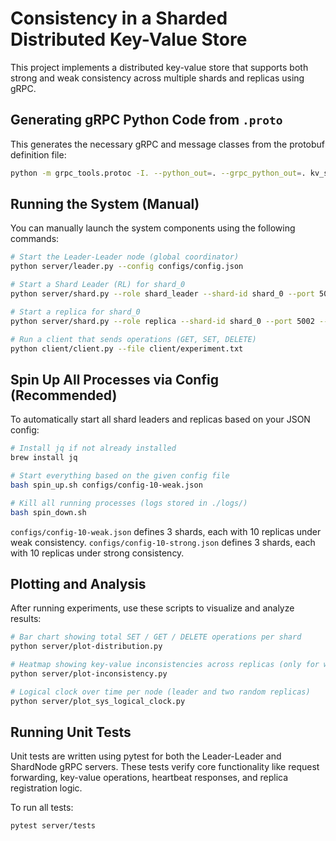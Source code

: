 # Consistency in a Sharded Distributed Key-Value Store

This project implements a distributed key-value store that supports both strong and weak consistency across multiple shards and replicas using gRPC.

## Generating gRPC Python Code from `.proto`

This generates the necessary gRPC and message classes from the protobuf definition file:

```bash
python -m grpc_tools.protoc -I. --python_out=. --grpc_python_out=. kv_store.proto
```

## Running the System (Manual)

You can manually launch the system components using the following commands:

```bash
# Start the Leader-Leader node (global coordinator)
python server/leader.py --config configs/config.json

# Start a Shard Leader (RL) for shard_0
python server/shard.py --role shard_leader --shard-id shard_0 --port 5001 --config configs/config.json

# Start a replica for shard_0
python server/shard.py --role replica --shard-id shard_0 --port 5002 --config configs/config.json

# Run a client that sends operations (GET, SET, DELETE)
python client/client.py --file client/experiment.txt
```

## Spin Up All Processes via Config (Recommended)

To automatically start all shard leaders and replicas based on your JSON config:

```bash
# Install jq if not already installed
brew install jq

# Start everything based on the given config file
bash spin_up.sh configs/config-10-weak.json

# Kill all running processes (logs stored in ./logs/)
bash spin_down.sh
```

`configs/config-10-weak.json` defines 3 shards, each with 10 replicas under weak consistency.
`configs/config-10-strong.json` defines 3 shards, each with 10 replicas under strong consistency.

## Plotting and Analysis

After running experiments, use these scripts to visualize and analyze results:

```bash
# Bar chart showing total SET / GET / DELETE operations per shard
python server/plot-distribution.py

# Heatmap showing key-value inconsistencies across replicas (only for weak mode)
python server/plot-inconsistency.py

# Logical clock over time per node (leader and two random replicas)
python server/plot_sys_logical_clock.py
```

## Running Unit Tests

Unit tests are written using pytest for both the Leader-Leader and ShardNode gRPC servers. These tests verify core functionality like request forwarding, key-value operations, heartbeat responses, and replica registration logic.

To run all tests:

```bash
pytest server/tests
```
